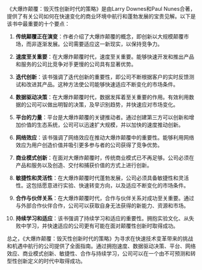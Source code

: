 《大爆炸颠覆：毁灭性创新时代的策略》是由Larry Downes和Paul Nunes合著，提供了有关公司如何在快速变化的商业环境中航行和蓬勃发展的宝贵见解。以下是该书中最重要的十个要点：

1. **传统颠覆正在演变**：作者介绍了大爆炸颠覆的概念，即创新以大规模颠覆市场，而非逐渐发展。公司需要适应这一新现实，以保持竞争力。

2. **速度至关重要**：在大爆炸颠覆时代，速度至关重要。能够快速开发和推出产品和服务的公司比竞争对手更慢的公司具有显著优势。

3. **迭代创新**：该书强调了迭代创新的重要性，即公司不断根据客户的实时反馈测试和改进其产品。这种方法使公司能够快速适应不断变化的市场条件。

4. **数据驱动决策**：在大爆炸颠覆时代，数据发挥着至关重要的作用。有效利用数据的公司可以做出明智的决策，及早识别趋势，并快速应对市场变化。

5. **平台的力量**：平台是大爆炸颠覆的关键推动者。通过创建第三方可以创新和增加价值的生态系统，公司可以迅速扩大规模，并以加快的速度推动创新。

6. **网络效应**：该书强调了网络效应在推动大爆炸颠覆中的重要性。能够利用网络效应为用户创造价值并吸引更多参与者的公司获得了竞争优势。

7. **商业模式创新**：在面对大爆炸颠覆时，传统商业模式已不再足够。公司必须在产品和服务以及创造、交付和捕获价值的方式上进行创新。

8. **敏捷性和灵活性**：在大爆炸颠覆时代蓬勃发展，公司必须具备敏捷性和灵活性。这包括愿意进行实验、快速转变方向，以及适应不断变化的市场条件。

9. **合作与伙伴关系**：在大爆炸颠覆时代，合作与伙伴关系对成功至关重要。通过与外部合作伙伴合作，公司可以获取自身无法获得的新能力、资源和市场。

10. **持续学习和适应**：该书强调了持续学习和适应的重要性。拥抱实验文化、从失败中学习，并快速适应的公司更有可能在面对颠覆性创新时取得成功。

总之，《大爆炸颠覆：毁灭性创新时代的策略》为寻求在快速技术变革带来的挑战和机遇中航行的公司提供了全面指南。通过拥抱速度、数据驱动决策、平台、网络效应、商业模式创新、敏捷性、合作与持续学习，公司可以在一个由不可预测和转型性创新定义的时代中取得成功。